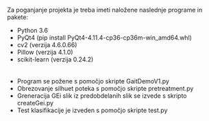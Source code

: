 Za poganjanje projekta je treba imeti naložene naslednje programe in pakete:
- Python 3.6
- PyQt4 (pip install PyQt4-4.11.4-cp36-cp36m-win_amd64.whl)
- cv2 (verzija 4.6.0.66)
- Pillow (verzija 4.1.0)
- scikit-learn (verzija 0.24.2)
\
&nbsp;
\
&nbsp;
- Program se požene s pomočjo skripte GaitDemoV1.py
- Obrezovanje silhuet poteka s pomočjo skripte pretreatment.py
- Greneracija GEi slik iz predobdelanih slik se izvede s skripto createGei.py
- Test klasifikacije je izveden s pomočjo skripte test.py
